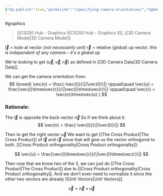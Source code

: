 ```yaml
---
{"dg-publish":true,"permalink":"/specifying-camera-orientation/","dgHomeLink":true,"dgPassFrontmatter":false,"dgShowLocalGraph":true}
---
```


#graphics 
> [[CS250 Hub - Graphics II|CS250 Hub - Graphics II]], [[3D Camera Model|3D Camera Model]]

$\vec{l}$ = look-at vector *(not necessarily unit)*
$\vec{r}$ = relative (global) up vector. *this is independent of any camera-- it's a global up*

We're looking to get $(\vec{u},\vec{v},\vec{n})$ as defined in [[3D Camera Data|3D Camera Data]].

We can get the camera orientation from:
$$
\boxed{
\vec{n} = \frac{-\vec{l}}{\|{\vec{l}}\|} \qquad\quad
\vec{u} = \frac{\vec{l}\times\vec{r}}{\|\vec{l}\times\vec{r}\|} \qquad\quad
\vec{v} = \vec{n}\times\vec{u}
}
$$

### Rationale:
The $\vec{l}$ is opposite the back vector $\vec{n}$
So if we think about it:
$$
\vec{n} = \frac{-\vec{l}}{\|{\vec{l}}\|}
$$

Then to get the right vector $\vec{u}$
We want to get [[The Cross Product|The Cross Product]] of $\vec{l}$ and $\vec{r}$ since that will give us the vector orthogonal to both. [[Cross Product orthogonality|Cross Product orthogonality]]:

$$
\vec{u} = \frac{\vec{l}\times\vec{r}}{\|\vec{l}\times\vec{r}\|}
$$

Then now that we know two of the 3, we can just do [[The Cross Product|The Cross Product]] due to [[Cross Product orthogonality|Cross Product orthogonality]]. And we don't even need to normalize it since the other two vectors are already [[Unit Vectors|Unit Vectors]].

$$
\vec{v} = \vec{n}\times\vec{u}
$$